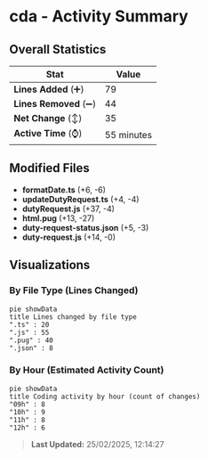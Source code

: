# cda - Activity Summary 

## Overall Statistics

| Stat                   | Value                                                             |
| ---------------------- | ----------------------------------------------------------------- |
| **Lines Added** (➕)   | 79                                          |
| **Lines Removed** (➖) | 44                                        |
| **Net Change** (↕)    | 35                |
| **Active Time** (⌚)   | 55 minutes |


## Modified Files
- **formatDate.ts** (+6, -6)
- **updateDutyRequest.ts** (+4, -4)
- **dutyRequest.js** (+37, -4)
- **html.pug** (+13, -27)
- **duty-request-status.json** (+5, -3)
- **duty-request.js** (+14, -0)

## Visualizations

### By File Type (Lines Changed)

```mermaid
pie showData
title Lines changed by file type
".ts" : 20
".js" : 55
".pug" : 40
".json" : 8
```

### By Hour (Estimated Activity Count)

```mermaid
pie showData
title Coding activity by hour (count of changes)
"09h" : 8
"10h" : 9
"11h" : 8
"12h" : 6
```


> **Last Updated:** 25/02/2025, 12:14:27